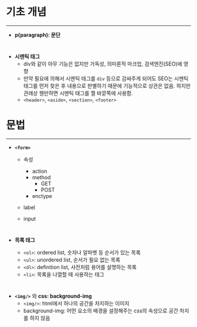 # 기초 개념

---

- **p(paragraph): 문단**

#

- **시멘틱 태그**
  - div와 같이 아무 기능은 없지만 가독성, 의미론적 마크업, 검색엔진(SEO)에 영향
  - 만약 필요에 의해서 시멘틱 태그를 `div` 등으로 감싸주게 되어도 SEO는 시멘틱 태그를 먼저 찾은 후 내용으로 판별하기 때문에 기능적으로 상관은 없음. 하지만 관례상 웬만하면 시멘틱 태그를 젤 바깥쪽에 사용함.
  - `<header>`, `<aside>`, `<section>`, `<footer>`

# 문법

---

- **`<form>`**

  - 속성

    - action
    - method
      - GET
      - POST
    - enctype

  - label
  - input

  #

- **목록 태그**
  - `<ol>`: ordered list, 숫자나 알파벳 등 순서가 있는 목록
  - `<ul>`: unordered list, 순서가 필요 없는 목록
  - `<dl>`: definition list, 사전처럼 용어를 설명하는 목록
  - `<li>`: 목록을 나열할 때 사용하는 태그

#

- **`<img/>`** 와 **css: background-img**
  - `<img/>`: html에서 하나의 공간을 차지하는 이미지
  - background-img: 어떤 요소의 배경을 설정해주는 css의 속성으로 공간 차지를 하지 않음
